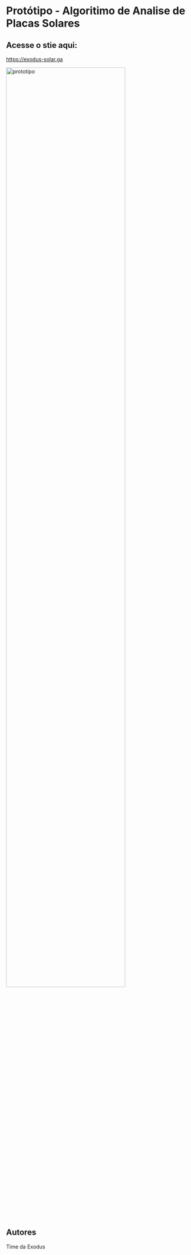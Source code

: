 # Protótipo - Algoritimo de Analise de Placas Solares

## Acesse o stie aqui:
https://exodus-solar.ga
 

<img src="https://cdn.discordapp.com/attachments/852360702072061954/853249565020913664/unknown.png" alt="prototipo" width="80%">

## Autores

Time da Exodus
